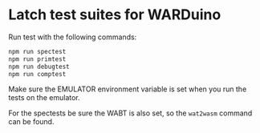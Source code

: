 # Latch test suites for WARDuino

Run test with the following commands:

```bash
npm run spectest
npm run primtest
npm run debugtest
npm run comptest
```

Make sure the EMULATOR environment variable is set when you run the tests on the emulator.

For the spectests be sure the WABT is also set, so the `wat2wasm` command can be found.

